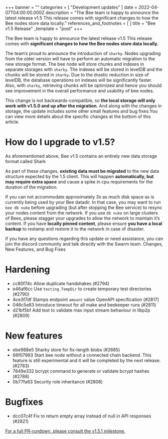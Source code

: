 +++
banner = ""
categories = [ "Development updates" ]
date = 2022-04-07T04:00:00.000Z
description = "The Bee team is happy to announce the latest release v1.5 This release comes with significant changes to how the Bee nodes store data locally."
references_and_footnotes = [ ]
title = "Bee v1.5 Release"
_template = "post"
+++


The Bee team is happy to announce the latest release v1.5 This release comes with **significant changes to how the Bee nodes store data locally.**

The team’s proud to announce the introduction of `sharky`. Nodes upgrading from the older version will have to perform an automatic migration to the new storage format. The bee node will store chunks and indexes in separate storages with `sharky`. The indexes will be stored in levelDB and the chunks will be stored in `sharky`. Due to the drastic reduction in size of levelDB, the database operations on indexes will be significantly faster. Also, with `sharky`, retrieving chunks will be optimized and hence you should see improvement in the overall performance and usability of bee nodes.

This change is not backwards-compatible, so **the local storage will only work with v1.5.0 and up after the migration**. And along with the changes in storage, the update includes some other small features and bug fixes.You can view more details about the specific changes at the bottom of this article.

# How do I upgrade to v1.5?

As aforementioned above, Bee v1.5 contains an entirely new data storage format called Shark

As part of these changes, **existing data must be migrated** to the new data structure expected by the 1.5 client. This will happen **automatically, but may require extra space** and cause a spike in cpu requirements for the duration of the migration.

If you can not accommodate approximately 3x as much disk space as is currently being used by your Bee datadir. In that case, you may want to run `bee db nuke` before upgrading (but after stopping the Bee service) to resync your nodes content from the network. If you use `db nuke` on large clusters of Bees, please stagger your upgrades to allow the network to maintain it’s content. If you have **locally pinned content**, please ensure **you have a local backup** to restamp and restore it to the network in case of disaster.

If you have any questions regarding this update or need assistance, you can join the discord community and talk directly with the Swarm team.
Changes, New Features, and Bug Fixes

# Hardening

- cc80f74c Allow duplicate handshakes (#2794)
- e46af6cc Use `testing.TempDir` to create temporary test directories (#2790)
- 4ce3f7df Stamps endpoint `amount` value OpenAPI specification (#2817)
- 046c5e83 Introduce timeout for all make and beekeeper runs (#2811)
- d21bf5bf Add test to validate max input stream behaviour in libp2p (#2809)

# New features

- ebe988e5 Sharky store for fix-length blobs (#2685)
- 66f07993 Start bee node without a connected chain backend. This feature is still experimental and it will be completed by the next release. (#2783)
- 7849e332 bcrypt command to generate or validate bcrypt hashes (#2788)
- 0b77fa63 Security role inheritance (#2808)

# Bugfixes

- dcc07c4f Fix to return empty array instead of null in API responses (#2821)

[For a full PR-rundown, please consult the v1.5.1 milestone.](https://github.com/ethersphere/bee/releases/tag/v1.5.1)
